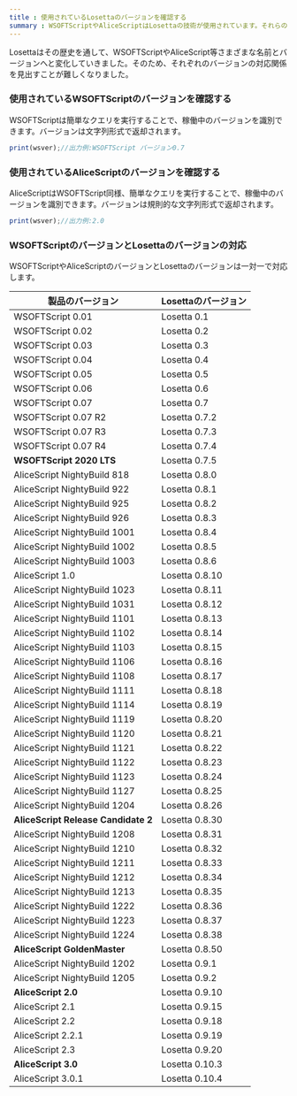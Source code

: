 ```yaml
---
title : 使用されているLosettaのバージョンを確認する
summary : WSOFTScriptやAliceScriptはLosettaの技術が使用されています。それらのアプリを開発する場合、どのバージョンのWSOFTScriptやAliceScriptがどのバージョンのLosettaの技術を採用しているかを確認しなければならない場合があります。この記事では、それぞれのバージョンとLosettaのバージョンとの対応について説明します。
---
```


Losettaはその歴史を通して、WSOFTScriptやAliceScript等さまざまな名前とバージョンへと変化していきました。そのため、それぞれのバージョンの対応関係を見出すことが難しくなりました。

### 使用されているWSOFTScriptのバージョンを確認する
WSOFTScriptは簡単なクエリを実行することで、稼働中のバージョンを識別できます。バージョンは文字列形式で返却されます。

```js title="WSOFTScript"
print(wsver);//出力例:WSOFTScript バージョン0.7
```

### 使用されているAliceScriptのバージョンを確認する
AliceScriptはWSOFTScript同様、簡単なクエリを実行することで、稼働中のバージョンを識別できます。バージョンは規則的な文字列形式で返却されます。

```js title="AliceScript"
print(wsver);//出力例:2.0
```

### WSOFTScriptのバージョンとLosettaのバージョンの対応
WSOFTScriptやAliceScriptのバージョンとLosettaのバージョンは一対一で対応します。

|製品のバージョン|Losettaのバージョン
|---|---|
|WSOFTScript 0.01|Losetta 0.1|
|WSOFTScript 0.02|Losetta 0.2|
|WSOFTScript 0.03|Losetta 0.3|
|WSOFTScript 0.04|Losetta 0.4|
|WSOFTScript 0.05|Losetta 0.5|
|WSOFTScript 0.06|Losetta 0.6|
|WSOFTScript 0.07|Losetta 0.7|
|WSOFTScript 0.07 R2|Losetta 0.7.2|
|WSOFTScript 0.07 R3|Losetta 0.7.3|
|WSOFTScript 0.07 R4|Losetta 0.7.4|
|**WSOFTScript 2020 LTS**|Losetta 0.7.5|
|AliceScript NightyBuild 818|Losetta 0.8.0|
|AliceScript NightyBuild 922|Losetta 0.8.1|
|AliceScript NightyBuild 925|Losetta 0.8.2|
|AliceScript NightyBuild 926|Losetta 0.8.3|
|AliceScript NightyBuild 1001|Losetta 0.8.4|
|AliceScript NightyBuild 1002|Losetta 0.8.5|
|AliceScript NightyBuild 1003|Losetta 0.8.6|
|AliceScript 1.0|Losetta 0.8.10|
|AliceScript NightyBuild 1023|Losetta 0.8.11|
|AliceScript NightyBuild 1031|Losetta 0.8.12|
|AliceScript NightyBuild 1101|Losetta 0.8.13|
|AliceScript NightyBuild 1102|Losetta 0.8.14|
|AliceScript NightyBuild 1103|Losetta 0.8.15|
|AliceScript NightyBuild 1106|Losetta 0.8.16|
|AliceScript NightyBuild 1108|Losetta 0.8.17|
|AliceScript NightyBuild 1111|Losetta 0.8.18|
|AliceScript NightyBuild 1114|Losetta 0.8.19|
|AliceScript NightyBuild 1119|Losetta 0.8.20|
|AliceScript NightyBuild 1120|Losetta 0.8.21|
|AliceScript NightyBuild 1121|Losetta 0.8.22|
|AliceScript NightyBuild 1122|Losetta 0.8.23|
|AliceScript NightyBuild 1123|Losetta 0.8.24|
|AliceScript NightyBuild 1127|Losetta 0.8.25|
|AliceScript NightyBuild 1204|Losetta 0.8.26|
|**AliceScript Release Candidate 2**|Losetta 0.8.30|
|AliceScript NightyBuild 1208|Losetta 0.8.31|
|AliceScript NightyBuild 1210|Losetta 0.8.32|
|AliceScript NightyBuild 1211|Losetta 0.8.33|
|AliceScript NightyBuild 1212|Losetta 0.8.34|
|AliceScript NightyBuild 1213|Losetta 0.8.35|
|AliceScript NightyBuild 1222|Losetta 0.8.36|
|AliceScript NightyBuild 1223|Losetta 0.8.37|
|AliceScript NightyBuild 1224|Losetta 0.8.38|
|**AliceScript GoldenMaster**|Losetta 0.8.50|
|AliceScript NightyBuild 1202|Losetta 0.9.1|
|AliceScript NightyBuild 1205|Losetta 0.9.2|
|**AliceScript 2.0**|Losetta 0.9.10|
|AliceScript 2.1|Losetta 0.9.15|
|AliceScript 2.2|Losetta 0.9.18|
|AliceScript 2.2.1|Losetta 0.9.19|
|AliceScript 2.3|Losetta 0.9.20|
|**AliceScript 3.0**|Losetta 0.10.3|
|AliceScript 3.0.1|Losetta 0.10.4|